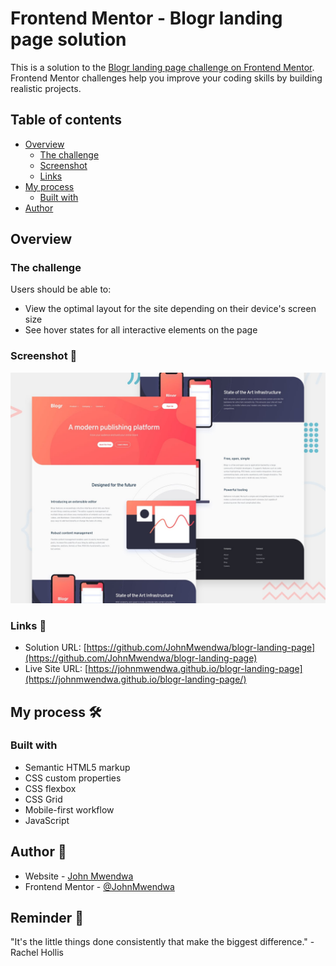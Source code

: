 # Frontend Mentor - Blogr landing page solution

This is a solution to the [Blogr landing page challenge on Frontend Mentor](https://www.frontendmentor.io/challenges/blogr-landing-page-EX2RLAApP). Frontend Mentor challenges help you improve your coding skills by building realistic projects.

## Table of contents

- [Overview](#overview)
  - [The challenge](#the-challenge)
  - [Screenshot](#screenshot)
  - [Links](#links)
- [My process](#my-process)
  - [Built with](#built-with)
- [Author](#author)

## Overview

### The challenge

Users should be able to:

- View the optimal layout for the site depending on their device's screen size
- See hover states for all interactive elements on the page

### Screenshot 🔳

![Project screenshot](design/desktop-preview.jpg)

### Links 🔗

- Solution URL: [https://github.com/JohnMwendwa/blogr-landing-page](https://github.com/JohnMwendwa/blogr-landing-page)
- Live Site URL: [https://johnmwendwa.github.io/blogr-landing-page](https://johnmwendwa.github.io/blogr-landing-page/)

## My process 🛠

### Built with

- Semantic HTML5 markup
- CSS custom properties
- CSS flexbox
- CSS Grid
- Mobile-first workflow
- JavaScript

## Author 🤵

- Website - [John Mwendwa](https://johnmwendwa.vercel.app/)
- Frontend Mentor - [@JohnMwendwa](https://www.frontendmentor.io/profile/JohnMwendwa)

## Reminder 📝

"It's the little things done consistently that make the biggest difference." - Rachel Hollis

